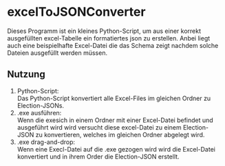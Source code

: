 # excelToJSONConverter
Dieses Programm ist ein kleines Python-Script, um aus einer korrekt ausgefüllten excel-Tabelle ein formatiertes json zu erstellen. Anbei liegt auch eine beispielhafte Excel-Datei die das Schema zeigt nachdem solche  Dateien ausgefüllt werden müssen.

## Nutzung
1. Python-Script:<br>
Das Python-Script konvertiert alle Excel-Files im gleichen Ordner zu Election-JSONs.
2. .exe ausführen:<br>
Wenn die exesich in einem Ordner mit einer Excel-Datei befindet und ausgeführt wird wird versucht diese excel-Datei zu einem Election-JSON zu konvertieren, welches im gleichen Ordner abgelegt wird.
3. .exe drag-and-drop:<br>
Wenn eine Execl-Datei auf die .exe gezogen wird wird die Excel-Datei konvertiert und in ihrem Order die Election-JSON erstellt.

